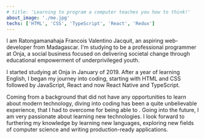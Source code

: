 ```yaml
---
# title: 'Learning to program a computer teaches you how to think!'
about_image: './me.jpg'
techs: ['HTML', 'CSS', 'TypeScript', 'React', 'Redux']
---
```


I am Ratongamanahaja Francois Valentino Jacquit, an aspiring web-developer from Madagascar. I'm studying to be a professional programmer at Onja, a social business focused on delivering societal change through educational empowerment of underprivileged youth.

I started studying at Onja in January of 2019. After a year of learning English, I began my journey into coding, starting with HTML and CSS followed by JavaScript, React and now React Native and TypeScript.

Coming from a background that did not have any opportunities to learn about modern technology, diving into coding has been a quite unbelievable experience, that I had to overcome for being able to .
​
Going into the future, I am very passionate about learning new technologies. I look forward to furthering my knowledge by learning new languages, exploring new fields of computer science and writing production-ready applications.
